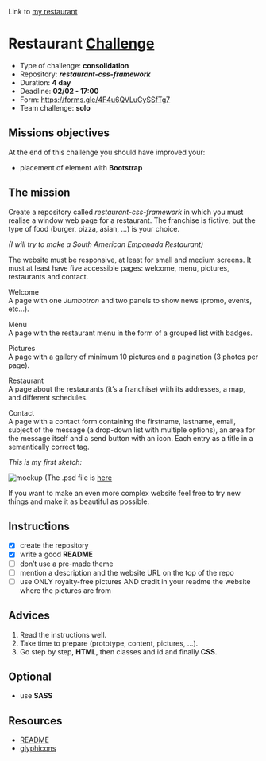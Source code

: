 Link to [my restaurant](https://luisromeroaraya.github.io/restaurant-css-framework/)

# Restaurant [Challenge](https://github.com/becodeorg/BXL-Swartz-4-27/blob/master/1.The-Field/6.Bootstrap/restaurant.adoc)
* Type of challenge: **consolidation**
* Repository: **_restaurant-css-framework_**
* Duration: **4 day**
* Deadline: **02/02 - 17:00**
* Form: https://forms.gle/4F4u6QVLuCySSfTg7
* Team challenge: **solo**

## Missions objectives
At the end of this challenge you should have improved your:
* placement of element with **Bootstrap**

## The mission
Create a repository called *restaurant-css-framework* in which you must realise a window web page for a restaurant. The franchise is fictive, but the type of food (burger, pizza, asian, …) is your choice.

*(I will try to make a South American Empanada Restaurant)*

The website must be responsive, at least for small and medium screens. It must at least have five accessible pages: welcome, menu, pictures, restaurants and contact.

Welcome\
A page with one *Jumbotron* and two panels to show news (promo, events, etc…).

Menu\
A page with the restaurant menu in the form of a grouped list with badges.

Pictures\
A page with a gallery of minimum 10 pictures and a pagination (3 photos per page).

Restaurant\
A page about the restaurants (it’s a franchise) with its addresses, a map, and different schedules.

Contact\
A page with a contact form containing the firstname, lastname, email, subject of the message (a drop-down list with multiple options), an area for the message itself and a send button with an icon. Each entry as a title in a semantically correct tag.

*This is my first sketch:*

![mockup](https://https://github.com/luisromeroaraya/restaurant-css-framework/blob/main/mockup.jpg)
(The .psd file is [here]((https://https://github.com/luisromeroaraya/restaurant-css-framework/blob/main/mockup.psd) )


If you want to make an even more complex website feel free to try new things and make it as beautiful as possible.

## Instructions
- [x] create the repository
- [x] write a good **README**
- [ ] don’t use a pre-made theme
- [ ] mention a description and the website URL on the top of the repo
- [ ] use ONLY royalty-free pictures AND credit in your readme the website where the pictures are from

## Advices
1. Read the instructions well.
1. Take time to prepare (prototype, content, pictures, …).
1. Go step by step, **HTML**, then classes and id and finally **CSS**.

## Optional
* use **SASS**

## Resources
* [README](https://tinyurl.com/y2nlxere)
* [glyphicons](http://glyphicons.com/)
